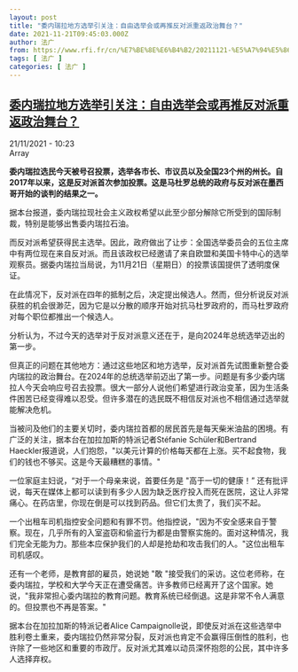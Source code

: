 ```yaml
---
layout: post
title: "委内瑞拉地方选举引关注：自由选举会或再推反对派重返政治舞台？"
date: 2021-11-21T09:45:03.000Z
author: 法广
from: https://www.rfi.fr/cn/%E7%BE%8E%E6%B4%B2/20211121-%E5%A7%94%E5%86%85%E7%91%9E%E6%8B%89%E5%9C%B0%E6%96%B9%E9%80%89%E4%B8%BE%E5%BC%95%E5%85%B3%E6%B3%A8-%E8%87%AA%E7%94%B1%E9%80%89%E4%B8%BE%E4%BC%9A%E6%88%96%E5%86%8D%E6%8E%A8%E5%8F%8D%E5%AF%B9%E6%B4%BE%E9%87%8D%E8%BF%94%E6%94%BF%E6%B2%BB%E8%88%9E%E5%8F%B0
tags: [ 法广 ]
categories: [ 法广 ]
---
```

<!--1637487903000-->
[委内瑞拉地方选举引关注：自由选举会或再推反对派重返政治舞台？](https://www.rfi.fr/cn/%E7%BE%8E%E6%B4%B2/20211121-%E5%A7%94%E5%86%85%E7%91%9E%E6%8B%89%E5%9C%B0%E6%96%B9%E9%80%89%E4%B8%BE%E5%BC%95%E5%85%B3%E6%B3%A8-%E8%87%AA%E7%94%B1%E9%80%89%E4%B8%BE%E4%BC%9A%E6%88%96%E5%86%8D%E6%8E%A8%E5%8F%8D%E5%AF%B9%E6%B4%BE%E9%87%8D%E8%BF%94%E6%94%BF%E6%B2%BB%E8%88%9E%E5%8F%B0)
------

<div>
<div>21/11/2021 - 10:23</div>Array<p><strong>                    委内瑞拉选民今天被号召投票，选举各市长、市议员以及全国23个州的州长。自2017年以来，这是反对派首次参加投票。这是马杜罗总统的政府与反对派在墨西哥开始的谈判的结果之一。                </strong></p><div >                    <p>据本台报道，委内瑞拉现社会主义政权希望以此至少部分解除它所受到的国际制裁，特别是能够出售委内瑞拉石油。</p><p>而反对派希望获得民主选举。因此，政府做出了让步：全国选举委员会的五位主席中有两位现在来自反对派。而且该政权已经邀请了来自欧盟和美国卡特中心的选举观察员。据委内瑞拉当局说，为11月21日（星期日）的投票该国提供了透明度保证。</p><p>在此情况下，反对派在四年的抵制之后，决定提出候选人。然而，但分析说反对派获胜的机会很渺茫，因为它是以分散的顺序开始对抗马杜罗政府的，而马杜罗政府对每个职位都推出一个候选人。</p><p>分析认为，不过今天的选举对于反对派意义还在于，是向2024年总统选举迈出的第一步。</p><p>但真正的问题在其他地方：通过这些地区和地方选举，反对派首先试图重新整合委内瑞拉的政治舞台。在2024年的总统选举前迈出了第一步。问题是有多少委内瑞拉人今天会响应号召去投票。很大一部分人说他们希望进行政治变革，因为生活条件困苦已经变得难以忍受。但许多潜在的选民既不相信反对派也不相信通过选举就能解决危机。</p><p>当被问及他们的主要关切时，委内瑞拉首都的居民首先是每天柴米油盐的困境。有广泛的关注，据本台在加拉加斯的特派记者Stéfanie Schüler和Bertrand Haeckler报道说，人们抱怨，"以美元计算的价格每天都在上涨。买不起食物，我们的钱也不够买。这是今天最糟糕的事情。"</p><p>一位家庭主妇说，“对于一个母亲来说，首要任务是 "高于一切的健康！” 还有批评说，每天在媒体上都可以读到有多少人因为缺乏医疗投入而死在医院，这让人非常痛心。在药店里，你现在倒是可以找到药品。但它们太贵了，我们买不起。</p><p>一个出租车司机指控安全问题和有罪不罚。他指控说，"因为不安全感来自于警察。现在，几乎所有的入室盗窃和偷盗行为都是由警察实施的。面对这种情况，我们完全无能为力。那些本应保护我们的人却是抢劫和攻击我们的人。"这位出租车司机感叹。</p><p>还有一个老师，是教育部的雇员，她说她 "敢 "接受我们的采访。这位老师称，在委内瑞拉，学校和大学今天正在遭受痛苦。许多教师已经离开了这个国家。她说，"我非常担心委内瑞拉的教育问题。教育系统已经倒退。这是非常不令人满意的。但投票也不再是答案。"</p><p>据本台在加拉加斯的特派记者Alice Campaignolle说，即使反对派在这些选举中胜利卷土重来，委内瑞拉仍然非常分裂，反对派也肯定不会赢得压倒性的胜利，也许除了一些地区和重要的市政厅。反对派尤其难以动员深怀抱怨的公民，其中许多人选择弃权。</p>                                            <div data-selfpromo-newsletter>    </div>    <div data-selfpromo-app>    </div>                </div>
</div>
